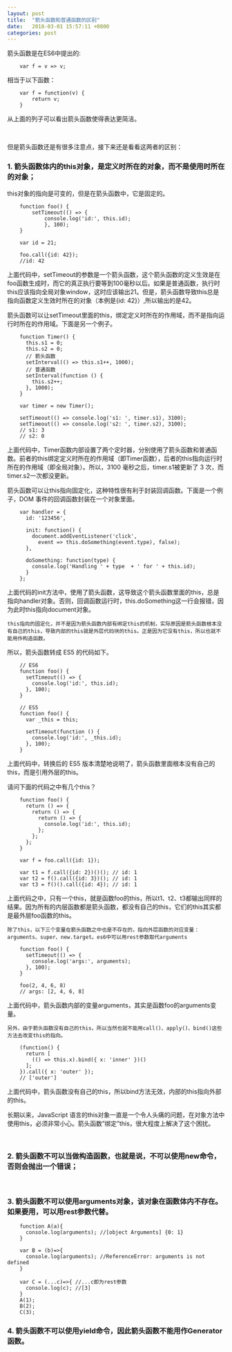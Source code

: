 ```yaml
---
layout: post
title:  "箭头函数和普通函数的区别"
date:   2018-03-01 15:57:11 +0800
categories: post
---
```


箭头函数是在ES6中提出的:

        var f = v => v;

相当于以下函数：

        var f = function(v) {
            return v;
        }

从上面的列子可以看出箭头函数使得表达更简洁。

&nbsp;

但是箭头函数还是有很多注意点，接下来还是看看这两者的区别：

### 1. 箭头函数体内的this对象，是定义时所在的对象，而不是使用时所在的对象；

this对象的指向是可变的，但是在箭头函数中，它是固定的。

        function foo() {
            setTimeout(() => {
                console.log('id:', this.id);
                }, 100);
        }
        
        var id = 21;
        
        foo.call({id: 42});
        //id: 42

上面代码中，setTimeout的参数是一个箭头函数，这个箭头函数的定义生效是在foo函数生成时，而它的真正执行要等到100毫秒以后。如果是普通函数，执行时this应该指向全局对象window，这时应该输出21。但是，箭头函数导致this总是指向函数定义生效时所在的对象（本例是{id: 42}）,所以输出的是42。

箭头函数可以让setTimeout里面的this，绑定定义时所在的作用域，而不是指向运行时所在的作用域。下面是另一个例子。

        function Timer() {
          this.s1 = 0;
          this.s2 = 0;
          // 箭头函数
          setInterval(() => this.s1++, 1000);
          // 普通函数
          setInterval(function () {
            this.s2++;
          }, 1000);
        }
        
        var timer = new Timer();
        
        setTimeout(() => console.log('s1: ', timer.s1), 3100);
        setTimeout(() => console.log('s2: ', timer.s2), 3100);
        // s1: 3
        // s2: 0

上面代码中，Timer函数内部设置了两个定时器，分别使用了箭头函数和普通函数。前者的this绑定定义时所在的作用域（即Timer函数），后者的this指向运行时所在的作用域（即全局对象）。所以，3100 毫秒之后，timer.s1被更新了 3 次，而timer.s2一次都没更新。

箭头函数可以让this指向固定化，这种特性很有利于封装回调函数。下面是一个例子，DOM 事件的回调函数封装在一个对象里面。

        var handler = {
          id: '123456',
        
          init: function() {
            document.addEventListener('click',
              event => this.doSomething(event.type), false);
          },
        
          doSomething: function(type) {
            console.log('Handling ' + type  + ' for ' + this.id);
          }
        };

上面代码的init方法中，使用了箭头函数，这导致这个箭头函数里面的this，总是指向handler对象。否则，回调函数运行时，this.doSomething这一行会报错，因为此时this指向document对象。

`this指向的固定化，并不是因为箭头函数内部有绑定this的机制，实际原因是箭头函数根本没有自己的this，导致内部的this就是外层代码块的this。正是因为它没有this，所以也就不能用作构造函数。`

所以，箭头函数转成 ES5 的代码如下。

        // ES6
        function foo() {
          setTimeout(() => {
            console.log('id:', this.id);
          }, 100);
        }
        
        // ES5
        function foo() {
          var _this = this;
        
          setTimeout(function () {
            console.log('id:', _this.id);
          }, 100);
        }

上面代码中，转换后的 ES5 版本清楚地说明了，箭头函数里面根本没有自己的this，而是引用外层的this。

请问下面的代码之中有几个this？

        function foo() {
          return () => {
            return () => {
              return () => {
                console.log('id:', this.id);
              };
            };
          };
        }
        
        var f = foo.call({id: 1});
        
        var t1 = f.call({id: 2})()(); // id: 1
        var t2 = f().call({id: 3})(); // id: 1
        var t3 = f()().call({id: 4}); // id: 1

上面代码之中，只有一个this，就是函数foo的this，所以t1、t2、t3都输出同样的结果。因为所有的内层函数都是箭头函数，都没有自己的this，它们的this其实都是最外层foo函数的this。

`除了this，以下三个变量在箭头函数之中也是不存在的，指向外层函数的对应变量：arguments、super、new.target。es6中可以用rest参数取代arguments`

        function foo() {
          setTimeout(() => {
            console.log('args:', arguments);
          }, 100);
        }
        
        foo(2, 4, 6, 8)
        // args: [2, 4, 6, 8]

上面代码中，箭头函数内部的变量arguments，其实是函数foo的arguments变量。

`另外，由于箭头函数没有自己的this，所以当然也就不能用call()、apply()、bind()这些方法去改变this的指向。`

        (function() {
          return [
            (() => this.x).bind({ x: 'inner' })()
          ];
        }).call({ x: 'outer' });
        // ['outer']

上面代码中，箭头函数没有自己的this，所以bind方法无效，内部的this指向外部的this。

长期以来，JavaScript 语言的this对象一直是一个令人头痛的问题，在对象方法中使用this，必须非常小心。箭头函数”绑定”this，很大程度上解决了这个困扰。

&nbsp;
### 2. 箭头函数不可以当做构造函数，也就是说，不可以使用new命令，否则会抛出一个错误；

&nbsp;
### 3. 箭头函数不可以使用arguments对象，该对象在函数体内不存在。如果要用，可以用rest参数代替。

        function A(a){
          console.log(arguments); //[object Arguments] {0: 1}
        }
        
        var B = (b)=>{
          console.log(arguments); //ReferenceError: arguments is not defined
        }
        
        var C = (...c)=>{ //...c即为rest参数
          console.log(c); //[3]
        }
        A(1);
        B(2);
        C(3);


### 4. 箭头函数不可以使用yield命令，因此箭头函数不能用作Generator函数。


